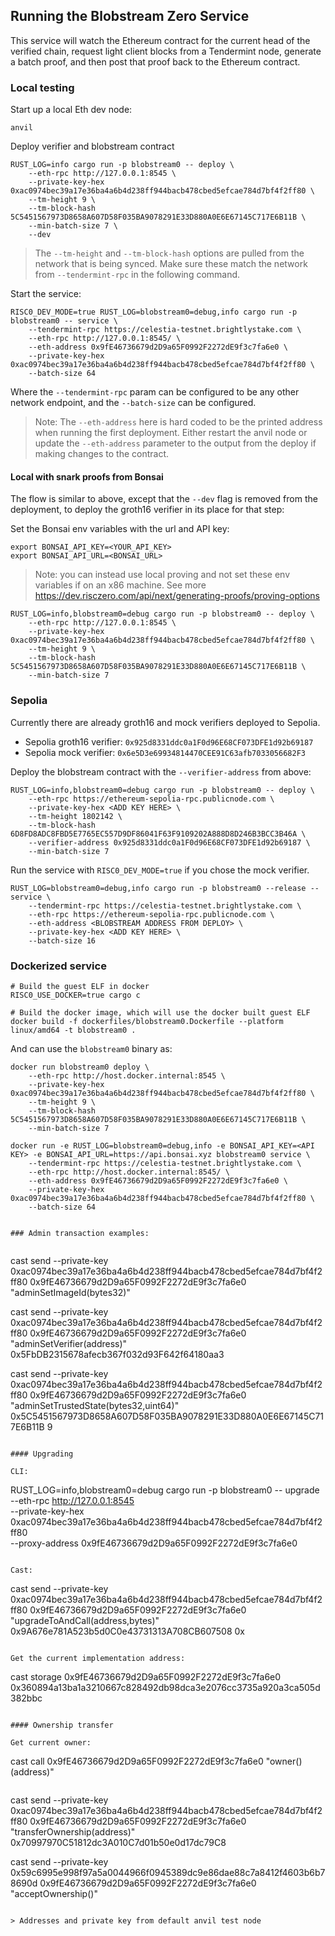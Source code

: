 ## Running the Blobstream Zero Service

This service will watch the Ethereum contract for the current head of the verified chain, request light client blocks from a Tendermint node, generate a batch proof, and then post that proof back to the Ethereum contract.

### Local testing

Start up a local Eth dev node:
```console
anvil
```

Deploy verifier and blobstream contract

```console
RUST_LOG=info cargo run -p blobstream0 -- deploy \
	--eth-rpc http://127.0.0.1:8545 \
	--private-key-hex 0xac0974bec39a17e36ba4a6b4d238ff944bacb478cbed5efcae784d7bf4f2ff80 \
	--tm-height 9 \
	--tm-block-hash 5C5451567973D8658A607D58F035BA9078291E33D880A0E6E67145C717E6B11B \
	--min-batch-size 7 \
	--dev
```

> The `--tm-height` and `--tm-block-hash` options are pulled from the network that is being synced. Make sure these match the network from `--tendermint-rpc` in the following command.

Start the service:

```
RISC0_DEV_MODE=true RUST_LOG=blobstream0=debug,info cargo run -p blobstream0 -- service \
	--tendermint-rpc https://celestia-testnet.brightlystake.com \
	--eth-rpc http://127.0.0.1:8545/ \
	--eth-address 0x9fE46736679d2D9a65F0992F2272dE9f3c7fa6e0 \
	--private-key-hex 0xac0974bec39a17e36ba4a6b4d238ff944bacb478cbed5efcae784d7bf4f2ff80 \
	--batch-size 64
```

Where the `--tendermint-rpc` param can be configured to be any other network endpoint, and the `--batch-size` can be configured.

> Note: The `--eth-address` here is hard coded to be the printed address when running the first deployment. Either restart the anvil node or update the `--eth-address` parameter to the output from the deploy if making changes to the contract.


#### Local with snark proofs from Bonsai

The flow is similar to above, except that the `--dev` flag is removed from the deployment, to deploy the groth16 verifier in its place for that step:

Set the Bonsai env variables with the url and API key:

```console
export BONSAI_API_KEY=<YOUR_API_KEY>
export BONSAI_API_URL=<BONSAI_URL>
```

> Note: you can instead use local proving and not set these env variables if on an x86 machine. See more https://dev.risczero.com/api/next/generating-proofs/proving-options

```
RUST_LOG=info,blobstream0=debug cargo run -p blobstream0 -- deploy \
	--eth-rpc http://127.0.0.1:8545 \
	--private-key-hex 0xac0974bec39a17e36ba4a6b4d238ff944bacb478cbed5efcae784d7bf4f2ff80 \
	--tm-height 9 \
	--tm-block-hash 5C5451567973D8658A607D58F035BA9078291E33D880A0E6E67145C717E6B11B \
	--min-batch-size 7
```

### Sepolia

Currently there are already groth16 and mock verifiers deployed to Sepolia.

- Sepolia groth16 verifier: `0x925d8331ddc0a1F0d96E68CF073DFE1d92b69187`
- Sepolia mock verifier: `0x6e5D3e69934814470CEE91C63afb7033056682F3`

Deploy the blobstream contract with the `--verifier-address` from above:

```
RUST_LOG=info,blobstream0=debug cargo run -p blobstream0 -- deploy \
	--eth-rpc https://ethereum-sepolia-rpc.publicnode.com \
	--private-key-hex <ADD KEY HERE> \
	--tm-height 1802142 \
	--tm-block-hash 6D8FD8ADC8FBD5E7765EC557D9DF86041F63F9109202A888D8D246B3BCC3B46A \
	--verifier-address 0x925d8331ddc0a1F0d96E68CF073DFE1d92b69187 \
	--min-batch-size 7
```

Run the service with `RISC0_DEV_MODE=true` if you chose the mock verifier.

```
RUST_LOG=blobstream0=debug,info cargo run -p blobstream0 --release -- service \
	--tendermint-rpc https://celestia-testnet.brightlystake.com \
	--eth-rpc https://ethereum-sepolia-rpc.publicnode.com \
	--eth-address <BLOBSTREAM ADDRESS FROM DEPLOY> \
	--private-key-hex <ADD KEY HERE> \
	--batch-size 16
```

### Dockerized service

```console
# Build the guest ELF in docker
RISC0_USE_DOCKER=true cargo c

# Build the docker image, which will use the docker built guest ELF
docker build -f dockerfiles/blobstream0.Dockerfile --platform linux/amd64 -t blobstream0 .
```

And can use the `blobstream0` binary as:

```console
docker run blobstream0 deploy \
	--eth-rpc http://host.docker.internal:8545 \
	--private-key-hex 0xac0974bec39a17e36ba4a6b4d238ff944bacb478cbed5efcae784d7bf4f2ff80 \
	--tm-height 9 \
	--tm-block-hash 5C5451567973D8658A607D58F035BA9078291E33D880A0E6E67145C717E6B11B \
	--min-batch-size 7
```

```console
docker run -e RUST_LOG=blobstream0=debug,info -e BONSAI_API_KEY=<API KEY> -e BONSAI_API_URL=https://api.bonsai.xyz blobstream0 service \
	--tendermint-rpc https://celestia-testnet.brightlystake.com \
	--eth-rpc http://host.docker.internal:8545/ \
	--eth-address 0x9fE46736679d2D9a65F0992F2272dE9f3c7fa6e0 \
	--private-key-hex 0xac0974bec39a17e36ba4a6b4d238ff944bacb478cbed5efcae784d7bf4f2ff80 \
	--batch-size 64


### Admin transaction examples:


```
cast send --private-key 0xac0974bec39a17e36ba4a6b4d238ff944bacb478cbed5efcae784d7bf4f2ff80 0x9fE46736679d2D9a65F0992F2272dE9f3c7fa6e0 "adminSetImageId(bytes32)" <IMAGE ID>

cast send --private-key 0xac0974bec39a17e36ba4a6b4d238ff944bacb478cbed5efcae784d7bf4f2ff80 0x9fE46736679d2D9a65F0992F2272dE9f3c7fa6e0 "adminSetVerifier(address)" 0x5FbDB2315678afecb367f032d93F642f64180aa3

cast send --private-key 0xac0974bec39a17e36ba4a6b4d238ff944bacb478cbed5efcae784d7bf4f2ff80 0x9fE46736679d2D9a65F0992F2272dE9f3c7fa6e0 "adminSetTrustedState(bytes32,uint64)" 0x5C5451567973D8658A607D58F035BA9078291E33D880A0E6E67145C717E6B11B 9
```

#### Upgrading

CLI:

```
RUST_LOG=info,blobstream0=debug cargo run -p blobstream0 -- upgrade \
	--eth-rpc http://127.0.0.1:8545 \
	--private-key-hex 0xac0974bec39a17e36ba4a6b4d238ff944bacb478cbed5efcae784d7bf4f2ff80 \
	--proxy-address 0x9fE46736679d2D9a65F0992F2272dE9f3c7fa6e0
```

Cast:

```
cast send --private-key 0xac0974bec39a17e36ba4a6b4d238ff944bacb478cbed5efcae784d7bf4f2ff80 0x9fE46736679d2D9a65F0992F2272dE9f3c7fa6e0 "upgradeToAndCall(address,bytes)" 0x9A676e781A523b5d0C0e43731313A708CB607508 0x
```

Get the current implementation address:

```
cast storage 0x9fE46736679d2D9a65F0992F2272dE9f3c7fa6e0 0x360894a13ba1a3210667c828492db98dca3e2076cc3735a920a3ca505d382bbc
```

#### Ownership transfer

Get current owner:

```
cast call 0x9fE46736679d2D9a65F0992F2272dE9f3c7fa6e0 "owner()(address)"
```

```
cast send --private-key 0xac0974bec39a17e36ba4a6b4d238ff944bacb478cbed5efcae784d7bf4f2ff80 0x9fE46736679d2D9a65F0992F2272dE9f3c7fa6e0 "transferOwnership(address)" 0x70997970C51812dc3A010C7d01b50e0d17dc79C8

cast send --private-key 0x59c6995e998f97a5a0044966f0945389dc9e86dae88c7a8412f4603b6b78690d 0x9fE46736679d2D9a65F0992F2272dE9f3c7fa6e0 "acceptOwnership()"


```

> Addresses and private key from default anvil test node